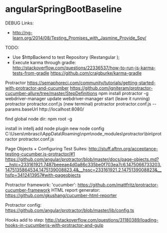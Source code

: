 # angularSpringBootBaseline

DEBUG
Links:
- http://ng-learn.org/2014/08/Testing_Promises_with_Jasmine_Provide_Spy/

TODO:
- Use $httpBackend to test Repository (Restangular );
- Execute karma through gradle:
http://stackoverflow.com/questions/22336537/how-to-run-js-karma-tests-from-gradle
https://github.com/craigburke/karma-gradle


Protractor
https://semaphoreci.com/community/tutorials/getting-started-with-protractor-and-cucumber
https://github.com/igniteram/protractor-cucumber-allure/tree/master/StepDefinitions
npm install protractor -g
webdriver-manager update
webdriver-manager start (leave it running)
protractor protractor.conf.js (new terminal)
protractor protractor.conf.js --params.baseUrl http://localhost:8080/

find global node dir:
npm root -g

install in intellj
add node plugin
new node config
C:\Users\mbrasci\AppData\Roaming\npm\node_modules\protractor\bin\protractor
protractor.conf.js

Page Objects + Configuring Test Suites:
http://stuff.aftnn.org/acceptance-testing-cucumber.js-protractor/#1
https://github.com/angular/protractor/blob/master/docs/page-objects.md?__hstc=233161921.7487beeeae4d0a86c335be0f703ea7c6.1475066733203.1475135864534.1475139008823.4&__hssc=233161921.2.1475139008823&__hsfp=3412413957#with-pageobjects


Protractor framework: 'cucumber': https://github.com/mattfritz/protractor-cucumber-framework
HTML report generator: https://github.com/gkushang/cucumber-html-reporter

Protractor config: https://github.com/angular/protractor/blob/master/lib/config.ts

Hooks add to step: http://stackoverflow.com/questions/31180389/loading-hooks-in-cucumberjs-with-protractor-and-gulp



